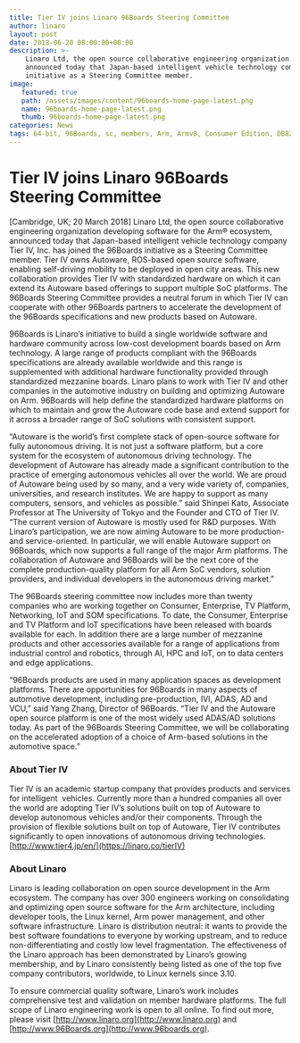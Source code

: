```yaml
---
title: Tier IV joins Linaro 96Boards Steering Committee
author: linaro
layout: post
date: 2018-06-20 08:00:00+00:00
description: >-
    Linaro Ltd, the open source collaborative engineering organization developing software for the Arm® ecosystem,
    announced today that Japan-based intelligent vehicle technology company Tier IV, Inc. has joined the 96Boards 
    initiative as a Steering Committee member.
image:
   featured: true
   path: /assets/images/content/96boards-home-page-latest.png
   name: 96boards-home-page-latest.png
   thumb: 96boards-home-page-latest.png
categories: News
tags: 64-bit, 96Boards, sc, members, Arm, Armv8, Consumer Edition, DB820c, Rock960, Hikey960, linaro, linux, open source, Membership
---
```

# Tier IV joins Linaro 96Boards Steering Committee

[Cambridge, UK; 20 March 2018] Linaro Ltd, the open source collaborative engineering organization developing software for the Arm® ecosystem, announced today that Japan-based intelligent vehicle technology company Tier IV, Inc. has joined the 96Boards initiative as a Steering Committee member. Tier IV owns Autoware, ROS-based open source software, enabling self-driving mobility to be deployed in open city areas. This new collaboration provides Tier IV with standardized hardware on which it can extend its Autoware based offerings to support multiple SoC platforms. The 96Boards Steering Committee provides a neutral forum in which Tier IV can cooperate with other 96Boards partners to accelerate the development of the 96Boards specifications and new products based on Autoware.

96Boards is Linaro’s initiative to build a single worldwide software and hardware community across low-cost development boards based on Arm technology. A large range of products compliant with the 96Boards specifications are already available worldwide and this range is supplemented with additional hardware functionality provided through standardized mezzanine boards. Linaro plans to work with Tier IV and other companies in the automotive industry on building and optimizing Autoware on Arm. 96Boards will help define the standardized hardware platforms on which to maintain and grow the Autoware code base and extend support for it across a broader range of SoC solutions with consistent support.

“Autoware is the world’s first complete stack of open-source software for fully autonomous driving. It is not just a software platform, but a core system for the ecosystem of autonomous driving technology. The development of Autoware has already made a significant contribution to the practice of emerging autonomous vehicles all over the world. We are proud of Autoware being used by so many, and a very wide variety of, companies, universities, and research institutes. We are happy to support as many computers, sensors, and vehicles as possible.” said Shinpei Kato, Associate Professor at The University of Tokyo and the Founder and CTO of Tier IV. “The current version of Autoware is mostly used for R&D purposes. With Linaro’s participation, we are now aiming Autoware to be more production- and service-oriented. In particular, we will enable Autoware support on 96Boards, which now supports a full range of the major Arm platforms. The collaboration of Autoware and 96Boards will be the next core of the complete production-quality platform for all Arm SoC vendors, solution providers, and individual developers in the autonomous driving market.”

The 96Boards steering committee now includes more than twenty companies who are working together on Consumer, Enterprise, TV Platform, Networking, IoT and SOM specifications. To date, the Consumer, Enterprise and TV Platform and IoT specifications have been released with boards available for each. In addition there are a large number of mezzanine products and other accessories available for a range of applications from industrial control and robotics, through AI, HPC and IoT, on to data centers and edge applications.

“96Boards products are used in many application spaces as development platforms. There are opportunities for 96Boards in many aspects of automotive development, including pre-production, IVI, ADAS, AD and VCU,” said Yang Zhang, Director of 96Boards. “Tier IV and the Autoware open source platform is one of the most widely used ADAS/AD solutions today. As part of the 96Boards Steering Committee, we will be collaborating on the accelerated adoption of a choice of Arm-based solutions in the automotive space.”

### About Tier IV

Tier IV is an academic startup company that provides products and services for intelligent  vehicles. Currently more than a hundred companies all over the world are adopting Tier IV’s solutions built on top of Autoware to develop autonomous vehicles and/or their components. Through the provision of flexible solutions built on top of Autoware, Tier IV contributes significantly to open innovations of autonomous driving technologies. [http://www.tier4.jp/en/](https://linaro.co/tierIV)

### About Linaro

Linaro is leading collaboration on open source development in the Arm ecosystem. The company has over 300 engineers working on consolidating and optimizing open source software for the Arm architecture, including developer tools, the Linux kernel, Arm power management, and other software infrastructure. Linaro is distribution neutral: it wants to provide the best software foundations to everyone by working upstream, and to reduce non-differentiating and costly low level fragmentation. The effectiveness of the Linaro approach has been demonstrated by Linaro’s growing membership, and by Linaro consistently being listed as one of the top five company contributors, worldwide, to Linux kernels since 3.10.

To ensure commercial quality software, Linaro’s work includes comprehensive test and validation on member hardware platforms. The full scope of Linaro engineering work is open to all online. To find out more, please visit [http://www.linaro.org](http://www.linaro.org) and [http://www.96Boards.org](http://www.96boards.org).
